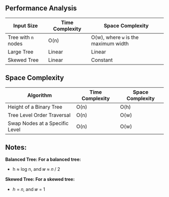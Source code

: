 
## Performance Analysis

| Input Size          | Time Complexity | Space Complexity                      |
|---------------------|-----------------|---------------------------------------|
| Tree with `n` nodes | O(n)            | O(w), where `w` is the maximum width  |
| Large Tree          | Linear          | Linear                                |
| Skewed Tree         | Linear          | Constant                              |


## Space Complexity

| Algorithm                     | Time Complexity | Space Complexity |
|-------------------------------|-----------------|------------------|
| Height of a Binary Tree       | O(n)            | O(h)             |
| Tree Level Order Traversal    | O(n)            | O(w)             |
| Swap Nodes at a Specific Level| O(n)            | O(w)             |

## Notes:

**Balanced Tree: For a balanced tree:**

- h ≈ log n, and 𝑤 ≈ 𝑛 / 2

**Skewed Tree: For a skewed tree:**

- ℎ = 𝑛, and 𝑤 = 1